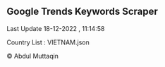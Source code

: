 

## Google Trends Keywords Scraper 
 
Last Update 18-12-2022 , 11:14:58

Country List :
VIETNAM.json



© Abdul Muttaqin 
